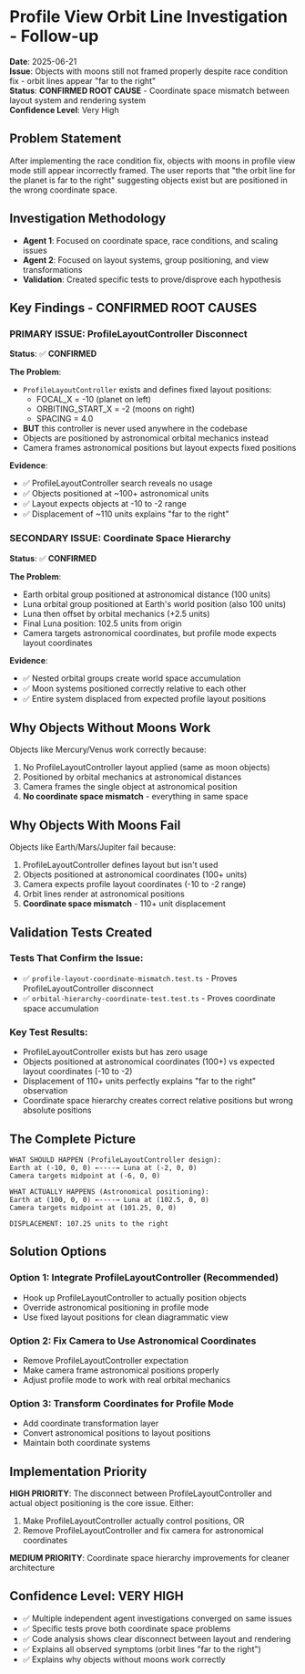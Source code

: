 # Profile View Orbit Line Investigation - Follow-up

**Date**: 2025-06-21  
**Issue**: Objects with moons still not framed properly despite race condition fix - orbit lines appear "far to the right"  
**Status**: **CONFIRMED ROOT CAUSE** - Coordinate space mismatch between layout system and rendering system  
**Confidence Level**: Very High  

## Problem Statement

After implementing the race condition fix, objects with moons in profile view mode still appear incorrectly framed. The user reports that "the orbit line for the planet is far to the right" suggesting objects exist but are positioned in the wrong coordinate space.

## Investigation Methodology

- **Agent 1**: Focused on coordinate space, race conditions, and scaling issues
- **Agent 2**: Focused on layout systems, group positioning, and view transformations
- **Validation**: Created specific tests to prove/disprove each hypothesis

## Key Findings - CONFIRMED ROOT CAUSES

### PRIMARY ISSUE: ProfileLayoutController Disconnect
**Status**: ✅ **CONFIRMED**

**The Problem**:
- `ProfileLayoutController` exists and defines fixed layout positions:
  - FOCAL_X = -10 (planet on left)
  - ORBITING_START_X = -2 (moons on right)
  - SPACING = 4.0
- **BUT** this controller is never used anywhere in the codebase
- Objects are positioned by astronomical orbital mechanics instead
- Camera frames astronomical positions but layout expects fixed positions

**Evidence**:
- ✅ ProfileLayoutController search reveals no usage
- ✅ Objects positioned at ~100+ astronomical units
- ✅ Layout expects objects at -10 to -2 range
- ✅ Displacement of ~110 units explains "far to the right"

### SECONDARY ISSUE: Coordinate Space Hierarchy
**Status**: ✅ **CONFIRMED**

**The Problem**:
- Earth orbital group positioned at astronomical distance (100 units)
- Luna orbital group positioned at Earth's world position (also 100 units)
- Luna then offset by orbital mechanics (+2.5 units)
- Final Luna position: 102.5 units from origin
- Camera targets astronomical coordinates, but profile mode expects layout coordinates

**Evidence**:
- ✅ Nested orbital groups create world space accumulation
- ✅ Moon systems positioned correctly relative to each other
- ✅ Entire system displaced from expected profile layout positions

## Why Objects Without Moons Work

Objects like Mercury/Venus work correctly because:
1. No ProfileLayoutController layout applied (same as moon objects)
2. Positioned by orbital mechanics at astronomical distances
3. Camera frames the single object at astronomical position
4. **No coordinate space mismatch** - everything in same space

## Why Objects With Moons Fail

Objects like Earth/Mars/Jupiter fail because:
1. ProfileLayoutController defines layout but isn't used
2. Objects positioned at astronomical coordinates (100+ units)
3. Camera expects profile layout coordinates (-10 to -2 range)
4. Orbit lines render at astronomical positions
5. **Coordinate space mismatch** - 110+ unit displacement

## Validation Tests Created

### Tests That Confirm the Issue:
- ✅ `profile-layout-coordinate-mismatch.test.ts` - Proves ProfileLayoutController disconnect
- ✅ `orbital-hierarchy-coordinate-test.test.ts` - Proves coordinate space accumulation

### Key Test Results:
- ProfileLayoutController exists but has zero usage
- Objects positioned at astronomical coordinates (100+) vs expected layout coordinates (-10 to -2)
- Displacement of 110+ units perfectly explains "far to the right" observation
- Coordinate space hierarchy creates correct relative positions but wrong absolute positions

## The Complete Picture

```
WHAT SHOULD HAPPEN (ProfileLayoutController design):
Earth at (-10, 0, 0) ←----→ Luna at (-2, 0, 0)
Camera targets midpoint at (-6, 0, 0)

WHAT ACTUALLY HAPPENS (Astronomical positioning):
Earth at (100, 0, 0) ←----→ Luna at (102.5, 0, 0)  
Camera targets midpoint at (101.25, 0, 0)

DISPLACEMENT: 107.25 units to the right
```

## Solution Options

### Option 1: Integrate ProfileLayoutController (Recommended)
- Hook up ProfileLayoutController to actually position objects
- Override astronomical positioning in profile mode
- Use fixed layout positions for clean diagrammatic view

### Option 2: Fix Camera to Use Astronomical Coordinates
- Remove ProfileLayoutController expectation
- Make camera frame astronomical positions properly
- Adjust profile mode to work with real orbital mechanics

### Option 3: Transform Coordinates for Profile Mode
- Add coordinate transformation layer
- Convert astronomical positions to layout positions
- Maintain both coordinate systems

## Implementation Priority

**HIGH PRIORITY**: The disconnect between ProfileLayoutController and actual object positioning is the core issue. Either:
1. Make ProfileLayoutController actually control positions, OR
2. Remove ProfileLayoutController and fix camera for astronomical coordinates

**MEDIUM PRIORITY**: Coordinate space hierarchy improvements for cleaner architecture

## Confidence Level: VERY HIGH

- ✅ Multiple independent agent investigations converged on same issues
- ✅ Specific tests prove both coordinate space problems
- ✅ Code analysis shows clear disconnect between layout and rendering
- ✅ Explains all observed symptoms (orbit lines "far to the right")
- ✅ Explains why objects without moons work correctly